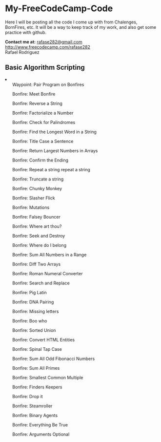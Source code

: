 # My-FreeCodeCamp-Code

<p>Here I will be posting all the code I come up with from Chalenges, BornFires, etc.
It will be a way to keep track of my work, and also get some practice with github. </p>

<strong>Contact me at:</strong> rafase282@gmail.com
<br>
http://www.freecodecamp.com/rafase282
<br>
Rafael Rodriguez

<h2> <strong>Basic Algorithm Scripting </strong> </h2>

<li>
<ol> Waypoint: Pair Program on Bonfires </ol>
<ol> Bonfire: Meet Bonfire </ol>
<ol> Bonfire: Reverse a String</ol>
<ol> Bonfire: Factorialize a Number</ol>
<ol> Bonfire: Check for Palindromes</ol>
<ol> Bonfire: Find the Longest Word in a String</ol>
<ol> Bonfire: Title Case a Sentence</ol>
<ol> Bonfire: Return Largest Numbers in Arrays</ol>
<ol> Bonfire: Confirm the Ending</ol>
<ol> Bonfire: Repeat a string repeat a string</ol>
<ol> Bonfire: Truncate a string</ol>
<ol> Bonfire: Chunky Monkey</ol>
<ol> Bonfire: Slasher Flick</ol>
<ol> Bonfire: Mutations</ol>
<ol> Bonfire: Falsey Bouncer</ol>
<ol> Bonfire: Where art thou?</ol>
<ol> Bonfire: Seek and Destroy</ol>
<ol> Bonfire: Where do I belong</ol>
<ol> Bonfire: Sum All Numbers in a Range</ol>
<ol> Bonfire: Diff Two Arrays</ol>
<ol> Bonfire: Roman Numeral Converter</ol>
<ol> Bonfire: Search and Replace</ol>
<ol> Bonfire: Pig Latin</ol>
<ol> Bonfire: DNA Pairing</ol>
<ol> Bonfire: Missing letters</ol>
<ol> Bonfire: Boo who</ol>
<ol> Bonfire: Sorted Union</ol>
<ol> Bonfire: Convert HTML Entities</ol>
<ol> Bonfire: Spinal Tap Case</ol>
<ol> Bonfire: Sum All Odd Fibonacci Numbers</ol>
<ol> Bonfire: Sum All Primes</ol>
<ol> Bonfire: Smallest Common Multiple</ol>
<ol> Bonfire: Finders Keepers</ol>
<ol> Bonfire: Drop it</ol>
<ol> Bonfire: Steamroller</ol>
<ol> Bonfire: Binary Agents</ol>
<ol> Bonfire: Everything Be True</ol>
<ol> Bonfire: Arguments Optional</ol>
</li>